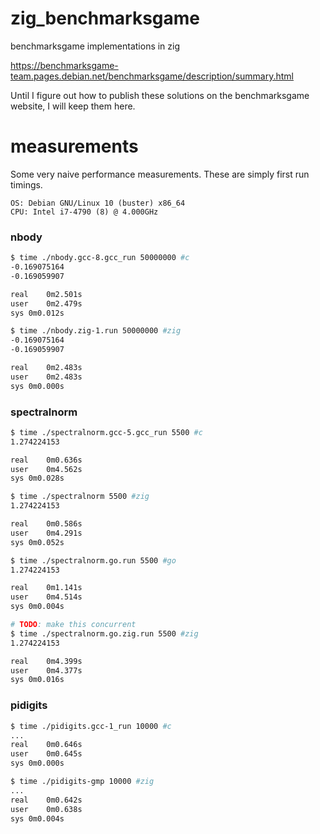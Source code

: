 # zig_benchmarksgame
benchmarksgame implementations in zig

https://benchmarksgame-team.pages.debian.net/benchmarksgame/description/summary.html

Until I figure out how to publish these solutions on the benchmarksgame website, I will keep them here.

# measurements
Some very naive performance measurements.  These are simply first run timings.
```
OS: Debian GNU/Linux 10 (buster) x86_64
CPU: Intel i7-4790 (8) @ 4.000GHz
```

### nbody
```sh
$ time ./nbody.gcc-8.gcc_run 50000000 #c
-0.169075164
-0.169059907

real	0m2.501s
user	0m2.479s
sys	0m0.012s
```

```sh
$ time ./nbody.zig-1.run 50000000 #zig
-0.169075164
-0.169059907

real	0m2.483s
user	0m2.483s
sys	0m0.000s
```

### spectralnorm
```sh
$ time ./spectralnorm.gcc-5.gcc_run 5500 #c
1.274224153

real	0m0.636s
user	0m4.562s
sys	0m0.028s
```

```sh
$ time ./spectralnorm 5500 #zig
1.274224153

real	0m0.586s
user	0m4.291s
sys	0m0.052s
```

```sh
$ time ./spectralnorm.go.run 5500 #go
1.274224153

real	0m1.141s
user	0m4.514s
sys	0m0.004s
```

```sh
# TODO: make this concurrent
$ time ./spectralnorm.go.zig.run 5500 #zig
1.274224153

real	0m4.399s
user	0m4.377s
sys	0m0.016s
```

### pidigits
```sh
$ time ./pidigits.gcc-1_run 10000 #c
...
real	0m0.646s
user	0m0.645s
sys	0m0.000s
```

```sh
$ time ./pidigits-gmp 10000 #zig
...
real	0m0.642s
user	0m0.638s
sys	0m0.004s
```
